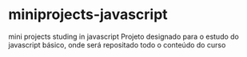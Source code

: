 # miniprojects-javascript
mini projects studing in javascript
Projeto designado para o estudo do javascript básico, onde será repositado todo o conteúdo do curso
